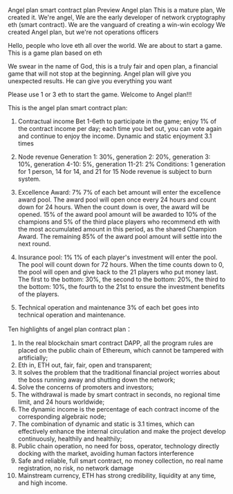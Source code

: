 Angel plan smart contract plan Preview Angel plan
This is a mature plan,
We created it.
We're angel,
We are the early developer of network cryptography eth (smart contract).
We are the vanguard of creating a win-win ecology
We created Angel plan, but we're not operations officers

Hello, people who love eth all over the world. We are about to start a game. This is a game plan based on eth

We swear in the name of God, this is a truly fair and open plan, a financial game that will not stop at the beginning.
Angel plan will give you unexpected results.
He can give you everything you want

Please use 1 or 3 eth to start the game.
Welcome to Angel plan!!!

This is the angel plan smart contract plan:

1. Contractual income
Bet 1-6eth to participate in the game; enjoy 1% of the contract income per day; each time you bet out, you can vote again and continue to enjoy the income. Dynamic and static enjoyment 3.1 times

2. Node revenue
Generation 1: 30%, generation 2: 20%, generation 3: 10%, generation 4-10: 5%, generation 11-21: 2%
Conditions: 1 generation for 1 person, 14 for 14, and 21 for 15
Node revenue is subject to burn system.

3. Excellence Award: 7%
7% of each bet amount will enter the excellence award pool. The award pool will open once every 24 hours and count down for 24 hours. When the count down is over, the award will be opened. 15% of the award pool amount will be awarded to 10% of the champions and 5% of the third place players who recommend eth with the most accumulated amount in this period, as the shared Champion Award. The remaining 85% of the award pool amount will settle into the next round.

4. Insurance pool: 1%
1% of each player's investment will enter the pool. The pool will count down for 72 hours. When the time counts down to 0, the pool will open and give back to the 21 players who put money last. The first to the bottom: 30%, the second to the bottom: 20%, the third to the bottom: 10%, the fourth to the 21st to ensure the investment benefits of the players.

5. Technical operation and maintenance
3% of each bet goes into technical operation and maintenance.

Ten highlights of angel plan contract plan：
1. In the real blockchain smart contract DAPP, all the program rules are placed on the public chain of Ethereum, which cannot be tampered with artificially;
2. Eth in, ETH out, fair, fair, open and transparent;
3. It solves the problem that the traditional financial project worries about the boss running away and shutting down the network;
4. Solve the concerns of promoters and investors;
5. The withdrawal is made by smart contract in seconds, no regional time limit, and 24 hours worldwide;
6. The dynamic income is the percentage of each contract income of the corresponding algebraic node;
7. The combination of dynamic and static is 3.1 times, which can effectively enhance the internal circulation and make the project develop continuously, healthily and healthily;
8. Public chain operation, no need for boss, operator, technology directly docking with the market, avoiding human factors interference
9. Safe and reliable, full smart contract, no money collection, no real name registration, no risk, no network damage
10. Mainstream currency, ETH has strong credibility, liquidity at any time, and high income.